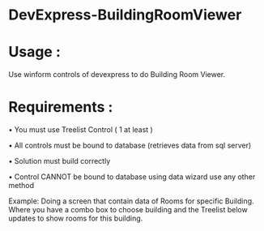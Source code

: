 # DevExpress-BuildingRoomViewer
# Usage : 
Use winform controls of devexpress to do Building Room Viewer. 
# Requirements :
•	You must use Treelist Control ( 1 at least )

•	All controls must be bound to database (retrieves data from sql server) 

•	Solution must build correctly 

•	Control CANNOT be bound to database using data wizard use any other method 

Example:
Doing a screen that contain data of Rooms for specific Building. 
Where you have a combo box to choose building and the Treelist below updates to show rooms for this building. 
